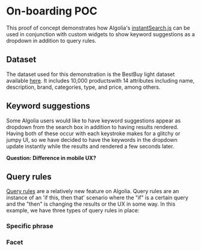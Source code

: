 # On-boarding POC

This proof of concept demonstrates how Algolia's [instantSearch.js](https://www.algolia.com/doc/tutorials/search-ui/instant-search/build-an-instant-search-results-page/instantsearchjs/#before-starting) can be used in conjunction with custom widgets to show keyword suggestions as a dropdown in addition to query rules.

## Dataset

The dataset used for this demonstration is the BestBuy light dataset available [here](https://raw.githubusercontent.com/algolia/datasets-public/master/bestbuy_light.json).  It includes 10,000 productswith 14 attributes including name, description, brand, categories, type, and price, among others.

## Keyword suggestions

Some Algolia users would like to have keyword suggestions appear as dropdown from the search box in addition to having results rendered.  Having both of these occur with each keystroke makes for a glitchy or jumpy UI, so we have decided to have the keywords in the dropdown update instantly while the results and rendered a few seconds later.

**Question:  Difference in mobile UX?**

## Query rules

[Query rules](https://www.algolia.com/doc/guides/query-rules/query-rules-overview/) are a relatively new feature on Algolia.  Query rules are an instance of an 'if this, then that' scenario where the "if" is a certain query and the "then" is changing the results or the UX in some way.  In this example, we have three types of query rules in place:

### Specific phrase

### Facet

### 




